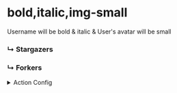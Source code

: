 # bold,italic,img-small
Username will be bold & italic & User's avatar will be small

### ↳ Stargazers

<!-- REPOSITORY_STARS:START -->

<!-- REPOSITORY_STARS:END -->

### ↳ Forkers

<!-- REPOSITORY_FORKS:START -->

<!-- REPOSITORY_FORKS:END -->


<details>
    <summary>Action Config</summary>
    
```yml
- name: "🐔  Update Repository Roster"
  uses: "varunsridharan/action-repository-roster@main"
  with:
    STARS_OUTPUT_STYLE: "bold,italic,img-small"
    FORK_OUTPUT_STYLE: "bold,italic,img-small"
  env:
    GITHUB_TOKEN: ${{ secrets.GITHUB_TOKEN }}
```

</details>